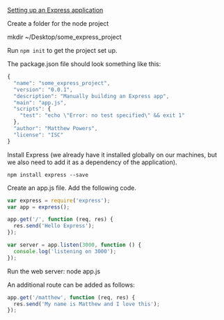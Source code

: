[Setting up an Express application](https://youtu.be/Zao1BWC-RWo?t=31m26s)

Create a folder for the node project

mkdir ~/Desktop/some_express_project

Run `npm init` to get the project set up.

The package.json file should look something like this:

```javascript
{
  "name": "some_express_project",
  "version": "0.0.1",
  "description": "Manually building an Express app",
  "main": "app.js",
  "scripts": {
    "test": "echo \"Error: no test specified\" && exit 1"
  },
  "author": "Matthew Powers",
  "license": "ISC"
}
```

Install Express (we already have it installed globally on our machines, but we also need to add it as a dependency of the application).

```
npm install express --save
```

Create an app.js file.  Add the following code.

```javascript
var express = require('express');
var app = express();

app.get('/', function (req, res) {
  res.send('Hello Express');
});

var server = app.listen(3000, function () {
  console.log('listening on 3000');
});
```

Run the web server: node app.js

An additional route can be added as follows:

```javascript
app.get('/matthew', function (req, res) {
  res.send('My name is Matthew and I love this');
});
```





